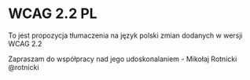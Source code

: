 # WCAG 2.2 PL

To jest propozycja tłumaczenia na język polski zmian dodanych w wersji WCAG 2.2

Zapraszam do współpracy nad jego udoskonalaniem - Mikołaj Rotnicki @rotnicki
